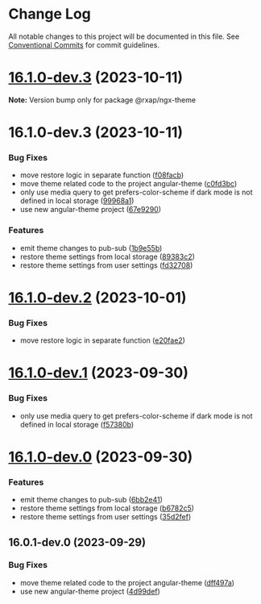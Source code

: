 # Change Log

All notable changes to this project will be documented in this file.
See [Conventional Commits](https://conventionalcommits.org) for commit guidelines.

# [16.1.0-dev.3](https://gitlab.com/rxap/packages/compare/@rxap/ngx-theme@16.1.0-dev.3...@rxap/ngx-theme@16.1.0-dev.3) (2023-10-11)

**Note:** Version bump only for package @rxap/ngx-theme

# 16.1.0-dev.3 (2023-10-11)

### Bug Fixes

- move restore logic in separate function ([f08facb](https://gitlab.com/rxap/packages/commit/f08facbe8e4e3bcf6741e5e1968d3a7ee35d7e85))
- move theme related code to the project angular-theme ([c0fd3bc](https://gitlab.com/rxap/packages/commit/c0fd3bc6de2b1b43ddafa0743bc9efe3e144ea72))
- only use media query to get prefers-color-scheme if dark mode is not defined in local storage ([99968a1](https://gitlab.com/rxap/packages/commit/99968a12b7fd46ef81a6d4e53f2f138ff357f249))
- use new angular-theme project ([67e9290](https://gitlab.com/rxap/packages/commit/67e9290c693b0f1c5ac087453897c0ee3d43521e))

### Features

- emit theme changes to pub-sub ([1b9e55b](https://gitlab.com/rxap/packages/commit/1b9e55ba0a4a2cc0c39483cbb195c4a13df796e3))
- restore theme settings from local storage ([89383c2](https://gitlab.com/rxap/packages/commit/89383c24a4dde3e7b0a43795995fd4badba97801))
- restore theme settings from user settings ([fd32708](https://gitlab.com/rxap/packages/commit/fd3270834279958e6650c099e55a812bde9c1c19))

# [16.1.0-dev.2](https://gitlab.com/rxap/packages/compare/@rxap/ngx-theme@16.1.0-dev.1...@rxap/ngx-theme@16.1.0-dev.2) (2023-10-01)

### Bug Fixes

- move restore logic in separate function ([e20fae2](https://gitlab.com/rxap/packages/commit/e20fae29d149245c7e629a764c7bdd3a10db6364))

# [16.1.0-dev.1](https://gitlab.com/rxap/packages/compare/@rxap/ngx-theme@16.1.0-dev.0...@rxap/ngx-theme@16.1.0-dev.1) (2023-09-30)

### Bug Fixes

- only use media query to get prefers-color-scheme if dark mode is not defined in local storage ([f57380b](https://gitlab.com/rxap/packages/commit/f57380be1e0ff7783345d88d0671fc4bd7a469f2))

# [16.1.0-dev.0](https://gitlab.com/rxap/packages/compare/@rxap/ngx-theme@16.0.1-dev.0...@rxap/ngx-theme@16.1.0-dev.0) (2023-09-30)

### Features

- emit theme changes to pub-sub ([6bb2e41](https://gitlab.com/rxap/packages/commit/6bb2e414b8139f1f343d215d8ef79282fdf1d83c))
- restore theme settings from local storage ([b6782c5](https://gitlab.com/rxap/packages/commit/b6782c502f81dc88042f7172dec6b18a8cb42c4f))
- restore theme settings from user settings ([35d2fef](https://gitlab.com/rxap/packages/commit/35d2fefa3e5cd1c63962a6d9a1ba854679ee60c2))

## 16.0.1-dev.0 (2023-09-29)

### Bug Fixes

- move theme related code to the project angular-theme ([dff497a](https://gitlab.com/rxap/packages/commit/dff497a36e7dab5de535050c5ddafa7082bfa399))
- use new angular-theme project ([4d99def](https://gitlab.com/rxap/packages/commit/4d99def8e1b70a5c27e19bc5f5452ee1d5eadfa8))
